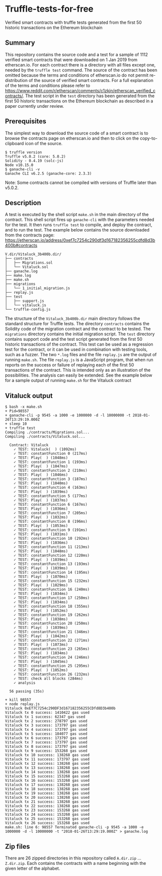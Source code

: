 # Truffle-tests-for-free
Verified smart contracts with truffle tests generated from the first 50 historic transactions on the Ethereum blockchain

## Summary

This repository contains the source code and a test for a sample of  1112 verified smart contracts that were downloaded on 1 Jan 2019 from etherscan.io. For each contract there is a directory with all files except one, needed by the `truffle test` command. The source of the contract has been omitted because the terms and conditions of etherscan.io do not permit re-distribution of the source of verified smart contracts. For a full explanation of the terms and conditions please refer to https://www.reddit.com/r/etherscan/comments/c1zkjn/etherscan_verified_contracts/. The test script in the `test` directory has been generated from the first 50 historic transactions on the Ethereum blockchain as described in a paper currently under review.

## Prerequisites
The simplest way to download the source code of a smart contract is to browse the contracts page on etherscan.io and then to click on the copy-to-clipboard icon of the source.

```
$ truffle version
Truffle v5.0.2 (core: 5.0.2)
Solidity - 0.4.19 (solc-js)
Node v10.15.0
$ ganache-cli -v
Ganache CLI v6.2.5 (ganache-core: 2.3.3)
```
Note: Some contracts cannot be compiled with versions of Truffle later than v5.0.2.

## Description

A test is executed by the shell script `make.sh` in the main directory of the contract. This shell script fires up `ganache-cli` with the parameters needed for the test. It then runs `truffle test` to compile, and deploy the contract, and to run the test. The example below contains the source downloaded from the contracts page: https://etherscan.io/address/0xef7c7254c290df3d167182356255cdfd8d3b400b#contracts
```
V.dir/Vitaluck_3b400b.dir/
├── contracts
│   ├── Migrations.sol
│   └── Vitaluck.sol
├── ganache.log
├── make.log
├── make.sh
├── migrations
│   └── 1_initial_migration.js
├── replay.js
├── test
│   ├── support.js
│   └── vitaluck.js
└── truffle-config.js
```
The structure of the `Vitaluck_3b400b.dir` main directory follows the standard structure for Truffle tests. The directory `contracts` contains the Solidity code of the migration contract and the contract to be tested. The `migrations` directory contains the initial migration script. The `test` directory contains support code and the test script generated from the first 50 historic transactions of the contract. This test can be used as a regression test for the contract, or it can be used in combination with testing tools, such as a fuzzer. The two `*.log` files and the file `replay.js` are the output of running `make.sh`. The file `replay.js` is a JavaScript program, that when run reports on the success or failure of replaying each of the first 50 transactions of the contract. This is intended only as an illustration of the possibilities. The analysis can easily be extended. See the example below for a sample output of running `make.sh` for the Vitaluck contract

## Vitaluck output

```
$ bash -x make.sh
+ Pid=98557
+ ganache-cli -p 9545 -a 1000 -e 1000000 -d -l 10000000 -t 2018-01-26T13:29:19.000Z
+ sleep 10
+ truffle test
Compiling ./contracts/Migrations.sol...
Compiling ./contracts/Vitaluck.sol...

  Contract: Vitaluck
    ✓ TEST: Vitaluck(  ) (1092ms)
    ✓ TEST: constantFunction 0 (217ms)
    ✓ TEST: Play(  ) (1048ms)
    ✓ TEST: constantFunction 1 (193ms)
    ✓ TEST: Play(  ) (1047ms)
    ✓ TEST: constantFunction 2 (210ms)
    ✓ TEST: Play(  ) (1046ms)
    ✓ TEST: constantFunction 3 (187ms)
    ✓ TEST: Play(  ) (1040ms)
    ✓ TEST: constantFunction 4 (163ms)
    ✓ TEST: Play(  ) (1039ms)
    ✓ TEST: constantFunction 5 (177ms)
    ✓ TEST: Play(  ) (1037ms)
    ✓ TEST: constantFunction 6 (167ms)
    ✓ TEST: Play(  ) (1036ms)
    ✓ TEST: constantFunction 7 (205ms)
    ✓ TEST: Play(  ) (1032ms)
    ✓ TEST: constantFunction 8 (196ms)
    ✓ TEST: Play(  ) (1053ms)
    ✓ TEST: constantFunction 9 (191ms)
    ✓ TEST: Play(  ) (1031ms)
    ✓ TEST: constantFunction 10 (292ms)
    ✓ TEST: Play(  ) (1036ms)
    ✓ TEST: constantFunction 11 (213ms)
    ✓ TEST: Play(  ) (1048ms)
    ✓ TEST: constantFunction 12 (220ms)
    ✓ TEST: Play(  ) (1039ms)
    ✓ TEST: constantFunction 13 (193ms)
    ✓ TEST: Play(  ) (1039ms)
    ✓ TEST: constantFunction 14 (195ms)
    ✓ TEST: Play(  ) (1070ms)
    ✓ TEST: constantFunction 15 (232ms)
    ✓ TEST: Play(  ) (1029ms)
    ✓ TEST: constantFunction 16 (240ms)
    ✓ TEST: Play(  ) (1034ms)
    ✓ TEST: constantFunction 17 (250ms)
    ✓ TEST: Play(  ) (1034ms)
    ✓ TEST: constantFunction 18 (355ms)
    ✓ TEST: Play(  ) (1052ms)
    ✓ TEST: constantFunction 19 (262ms)
    ✓ TEST: Play(  ) (1038ms)
    ✓ TEST: constantFunction 20 (250ms)
    ✓ TEST: Play(  ) (1039ms)
    ✓ TEST: constantFunction 21 (346ms)
    ✓ TEST: Play(  ) (1042ms)
    ✓ TEST: constantFunction 22 (271ms)
    ✓ TEST: Play(  ) (1073ms)
    ✓ TEST: constantFunction 23 (265ms)
    ✓ TEST: Play(  ) (1034ms)
    ✓ TEST: constantFunction 24 (246ms)
    ✓ TEST: Play(  ) (1045ms)
    ✓ TEST: constantFunction 25 (295ms)
    ✓ TEST: Play(  ) (1052ms)
    ✓ TEST: constantFunction 26 (232ms)
    ✓ TEST: check all blocks (284ms)
    ✓ analysis

  56 passing (35s)

+ kill 98557
+ node replay.js
Vitaluck 0xEf7C7254c290DF3d167182356255CDfd8D3b400b
Vitaluck tx 0 success: 1410422 gas used
Vitaluck tx 1 success: 62347 gas used
Vitaluck tx 2 success: 278797 gas used
Vitaluck tx 3 success: 173797 gas used
Vitaluck tx 4 success: 173797 gas used
Vitaluck tx 5 success: 184077 gas used
Vitaluck tx 6 success: 173797 gas used
Vitaluck tx 7 success: 173797 gas used
Vitaluck tx 8 success: 173797 gas used
Vitaluck tx 9 success: 153268 gas used
Vitaluck tx 10 success: 138268 gas used
Vitaluck tx 11 success: 173797 gas used
Vitaluck tx 12 success: 138268 gas used
Vitaluck tx 13 success: 138268 gas used
Vitaluck tx 14 success: 138268 gas used
Vitaluck tx 15 success: 153268 gas used
Vitaluck tx 16 success: 153268 gas used
Vitaluck tx 17 success: 138268 gas used
Vitaluck tx 18 success: 138268 gas used
Vitaluck tx 19 success: 138268 gas used
Vitaluck tx 20 success: 138268 gas used
Vitaluck tx 21 success: 138268 gas used
Vitaluck tx 22 success: 138268 gas used
Vitaluck tx 23 success: 153268 gas used
Vitaluck tx 24 success: 153268 gas used
Vitaluck tx 25 success: 153268 gas used
Vitaluck tx 26 success: 153268 gas used
make.sh: line 6: 98557 Terminated ganache-cli -p 9545 -a 1000 -e 1000000 -d -l 10000000 -t "2018-01-26T13:29:19.000Z" > ganache.log
```

## Zip files

There are 26 zipped directories in this repository called `A.dir.zip` ... `Z.dir.zip`. Each contains the contracts with a name beginning with the given letter of the alphabet.
